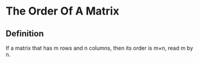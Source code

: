 # The Order Of A Matrix

## Definition

If a matrix that has m rows and n columns, then its order is m×n, read m by n.
